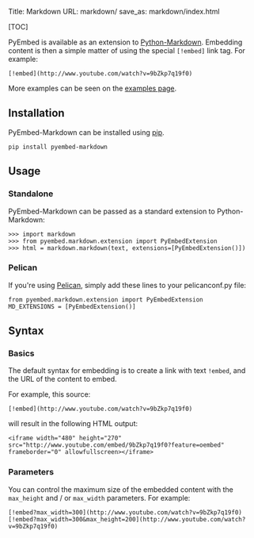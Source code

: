 Title: Markdown
URL: markdown/
save_as: markdown/index.html

[TOC]

PyEmbed is available as an extension to [Python-Markdown](http://pythonhosted.org/Markdown/).  Embedding content is then a simple matter of using the special `[!embed]` link tag.  For example:

    [!embed](http://www.youtube.com/watch?v=9bZkp7q19f0)

More examples can be seen on the [examples page](examples/).

## Installation ##

PyEmbed-Markdown can be installed using [pip](http://www.pip-installer.org/).

    pip install pyembed-markdown

## Usage ##

### Standalone ###

PyEmbed-Markdown can be passed as a standard extension to Python-Markdown:

    >>> import markdown
    >>> from pyembed.markdown.extension import PyEmbedExtension
    >>> html = markdown.markdown(text, extensions=[PyEmbedExtension()])

### Pelican ###

If you're using [Pelican](http://docs.getpelican.com/), simply add these lines to your pelicanconf.py file:

    from pyembed.markdown.extension import PyEmbedExtension
    MD_EXTENSIONS = [PyEmbedExtension()]

## Syntax ##

### Basics ###

The default syntax for embedding is to create a link with text `!embed`, and the URL of the content to embed.

For example, this source:

    [!embed](http://www.youtube.com/watch?v=9bZkp7q19f0)

will result in the following HTML output:

    <iframe width="480" height="270" src="http://www.youtube.com/embed/9bZkp7q19f0?feature=oembed" frameborder="0" allowfullscreen></iframe>

### Parameters ###

You can control the maximum size of the embedded content with the `max_height` and / or `max_width` parameters.  For example:

    [!embed?max_width=300](http://www.youtube.com/watch?v=9bZkp7q19f0)
    [!embed?max_width=300&max_height=200](http://www.youtube.com/watch?v=9bZkp7q19f0)